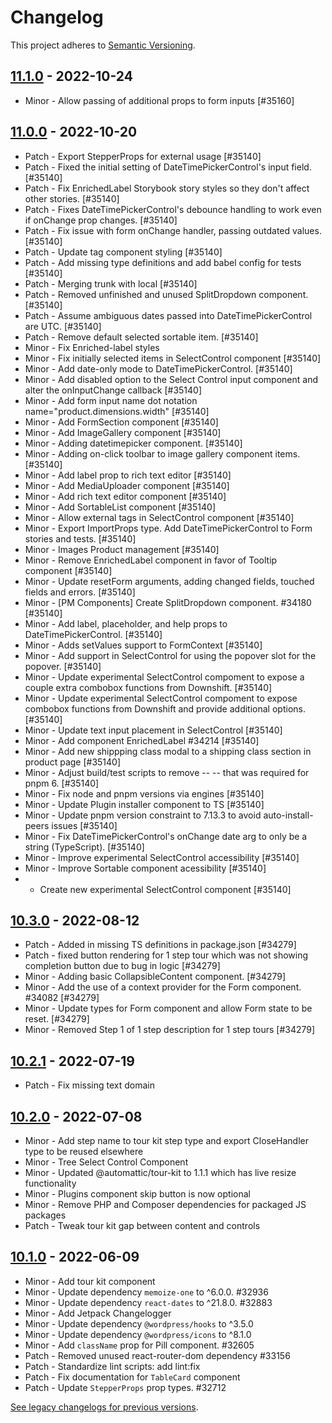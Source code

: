 # Changelog 

This project adheres to [Semantic Versioning](https://semver.org/spec/v2.0.0.html).

## [11.1.0](https://www.npmjs.com/package/@woocommerce/components/v/11.1.0) - 2022-10-24 

-   Minor - Allow passing of additional props to form inputs [#35160]

## [11.0.0](https://www.npmjs.com/package/@woocommerce/components/v/11.0.0) - 2022-10-20 

-   Patch - Export StepperProps for external usage [#35140]
-   Patch - Fixed the initial setting of DateTimePickerControl's input field. [#35140]
-   Patch - Fix EnrichedLabel Storybook story styles so they don't affect other stories. [#35140]
-   Patch - Fixes DateTimePickerControl's debounce handling to work even if onChange prop changes. [#35140]
-   Patch - Fix issue with form onChange handler, passing outdated values. [#35140]
-   Patch - Update tag component styling [#35140]
-   Patch - Add missing type definitions and add babel config for tests [#35140]
-   Patch - Merging trunk with local [#35140]
-   Patch - Removed unfinished and unused SplitDropdown component. [#35140]
-   Patch - Assume ambiguous dates passed into DateTimePickerControl are UTC. [#35140]
-   Patch - Remove default selected sortable item. [#35140]
-   Minor - Fix Enriched-label styles
-   Minor - Fix initially selected items in SelectControl component [#35140]
-   Minor - Add date-only mode to DateTimePickerControl. [#35140]
-   Minor - Add disabled option to the Select Control input component and alter the onInputChange callback [#35140]
-   Minor - Add form input name dot notation name="product.dimensions.width" [#35140]
-   Minor - Add FormSection component [#35140]
-   Minor - Add ImageGallery component [#35140]
-   Minor - Adding datetimepicker component. [#35140]
-   Minor - Adding on-click toolbar to image gallery component items. [#35140]
-   Minor - Add label prop to rich text editor [#35140]
-   Minor - Add MediaUploader component [#35140]
-   Minor - Add rich text editor component [#35140]
-   Minor - Add SortableList component [#35140]
-   Minor - Allow external tags in SelectControl component [#35140]
-   Minor - Export ImportProps type. Add DateTimePickerControl to Form stories and tests. [#35140]
-   Minor - Images Product management [#35140]
-   Minor - Remove EnrichedLabel component in favor of Tooltip component [#35140]
-   Minor - Update resetForm arguments, adding changed fields, touched fields and errors. [#35140]
-   Minor - [PM Components] Create SplitDropdown component. #34180 [#35140]
-   Minor - Add label, placeholder, and help props to DateTimePickerControl. [#35140]
-   Minor - Adds setValues support to FormContext [#35140]
-   Minor - Add support in SelectControl for using the popover slot for the popover. [#35140]
-   Minor - Update experimental SelectControl compoment to expose a couple extra combobox functions from Downshift. [#35140]
-   Minor - Update experimental SelectControl compoment to expose combobox functions from Downshift and provide additional options. [#35140]
-   Minor - Update text input placement in SelectControl [#35140]
-   Minor - Add component EnrichedLabel #34214 [#35140]
-   Minor - Add new shippping class modal to a shipping class section in product page [#35140]
-   Minor - Adjust build/test scripts to remove -- -- that was required for pnpm 6. [#35140]
-   Minor - Fix node and pnpm versions via engines [#35140]
-   Minor - Update Plugin installer component to TS [#35140]
-   Minor - Update pnpm version constraint to 7.13.3 to avoid auto-install-peers issues [#35140]
-   Minor - Fix DateTimePickerControl's onChange date arg to only be a string (TypeScript). [#35140]
-   Minor - Improve experimental SelectControl accessibility [#35140]
-   Minor - Improve Sortable component acessibility [#35140]
-    - Create new experimental SelectControl component [#35140]

## [10.3.0](https://www.npmjs.com/package/@woocommerce/components/v/10.3.0) - 2022-08-12 

-   Patch - Added in missing TS definitions in package.json [#34279]
-   Patch - fixed button rendering for 1 step tour which was not showing completion button due to bug in logic [#34279]
-   Minor - Adding basic CollapsibleContent component. [#34279]
-   Minor - Add the use of a context provider for the Form component. #34082 [#34279]
-   Minor - Update types for Form component and allow Form state to be reset. [#34279]
-   Minor - Removed Step 1 of 1 step description for 1 step tours [#34279]

## [10.2.1](https://www.npmjs.com/package/@woocommerce/components/v/10.2.1) - 2022-07-19 

-   Patch - Fix missing text domain

## [10.2.0](https://www.npmjs.com/package/@woocommerce/components/v/10.2.0) - 2022-07-08 

-   Minor - Add step name to tour kit step type and export CloseHandler type to be reused elsewhere
-   Minor - Tree Select Control Component
-   Minor - Updated @automattic/tour-kit to 1.1.1 which has live resize functionality
-   Minor - Plugins component skip button is now optional
-   Minor - Remove PHP and Composer dependencies for packaged JS packages
-   Patch - Tweak tour kit gap between content and controls

## [10.1.0](https://www.npmjs.com/package/@woocommerce/components/v/10.1.0) - 2022-06-09 

-   Minor - Add tour kit component
-   Minor - Update dependency `memoize-one` to ^6.0.0. #32936
-   Minor - Update dependency `react-dates` to ^21.8.0. #32883
-   Minor - Add Jetpack Changelogger
-   Minor - Update dependency `@wordpress/hooks` to ^3.5.0
-   Minor - Update dependency `@wordpress/icons` to ^8.1.0
-   Minor - Add `className` prop for Pill component. #32605
-   Patch - Removed unused react-router-dom dependency #33156
-   Patch - Standardize lint scripts: add lint:fix
-   Patch - Fix documentation for `TableCard` component
-   Patch - Update `StepperProps` prop types. #32712

[See legacy changelogs for previous versions](https://github.com/woocommerce/woocommerce/blob/68581955106947918d2b17607a01bdfdf22288a9/packages/js/components/CHANGELOG.md).
